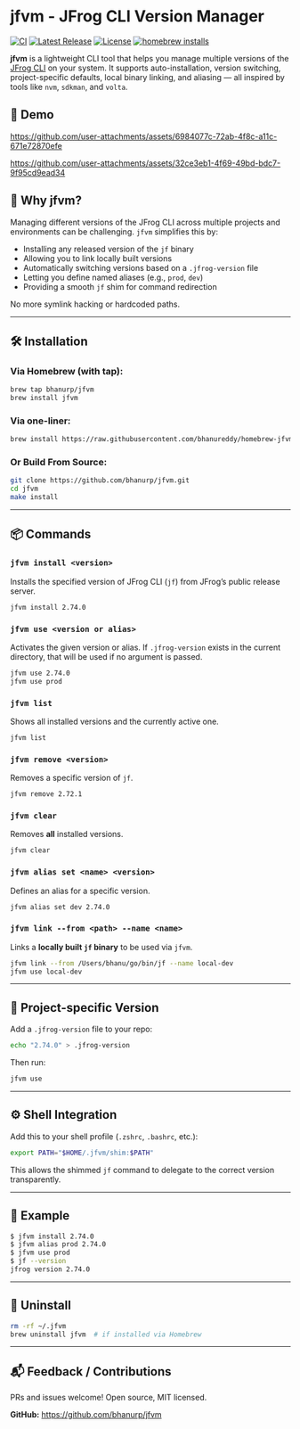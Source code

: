 # jfvm - JFrog CLI Version Manager

[![CI](https://github.com/bhanurp/jfvm/actions/workflows/release.yml/badge.svg)](https://github.com/bhanurp/jfvm/actions/workflows/release.yml)
[![Latest Release](https://img.shields.io/github/v/release/bhanurp/jfvm)](https://github.com/bhanurp/jfvm/releases)
[![License](https://img.shields.io/github/license/bhanurp/jfvm)](https://github.com/bhanurp/jfvm/blob/main/LICENSE)
[![homebrew installs](https://img.shields.io/badge/homebrew-installs-brightgreen?logo=homebrew)](https://github.com/bhanurp/homebrew-jfvm)

**jfvm** is a lightweight CLI tool that helps you manage multiple versions of the [JFrog CLI](https://jfrog.com/getcli/) on your system. It supports auto-installation, version switching, project-specific defaults, local binary linking, and aliasing — all inspired by tools like `nvm`, `sdkman`, and `volta`.

## 🎥 Demo

https://github.com/user-attachments/assets/6984077c-72ab-4f8c-a11c-671e72870efe

https://github.com/user-attachments/assets/32ce3eb1-4f69-49bd-bdc7-9f95cd9ead34


## 🚀 Why jfvm?

Managing different versions of the JFrog CLI across multiple projects and environments can be challenging. `jfvm` simplifies this by:

- Installing any released version of the `jf` binary
- Allowing you to link locally built versions
- Automatically switching versions based on a `.jfrog-version` file
- Letting you define named aliases (e.g., `prod`, `dev`)
- Providing a smooth `jf` shim for command redirection

No more symlink hacking or hardcoded paths.

---

## 🛠️ Installation

### Via Homebrew (with tap):
```bash
brew tap bhanurp/jfvm
brew install jfvm
```

### Via one-liner:
```bash
brew install https://raw.githubusercontent.com/bhanureddy/homebrew-jfvm/main/jfvm.rb
```

### Or Build From Source:
```bash
git clone https://github.com/bhanurp/jfvm.git
cd jfvm
make install
```

---

## 📦 Commands

### `jfvm install <version>`
Installs the specified version of JFrog CLI (`jf`) from JFrog’s public release server.
```bash
jfvm install 2.74.0
```

### `jfvm use <version or alias>`
Activates the given version or alias. If `.jfrog-version` exists in the current directory, that will be used if no argument is passed.
```bash
jfvm use 2.74.0
jfvm use prod
```

### `jfvm list`
Shows all installed versions and the currently active one.
```bash
jfvm list
```

### `jfvm remove <version>`
Removes a specific version of `jf`.
```bash
jfvm remove 2.72.1
```

### `jfvm clear`
Removes **all** installed versions.
```bash
jfvm clear
```

### `jfvm alias set <name> <version>`
Defines an alias for a specific version.
```bash
jfvm alias set dev 2.74.0
```

### `jfvm link --from <path> --name <name>`
Links a **locally built `jf` binary** to be used via `jfvm`.
```bash
jfvm link --from /Users/bhanu/go/bin/jf --name local-dev
jfvm use local-dev
```

---

## 📁 Project-specific Version

Add a `.jfrog-version` file to your repo:
```bash
echo "2.74.0" > .jfrog-version
```
Then run:
```bash
jfvm use
```

---

## ⚙️ Shell Integration
Add this to your shell profile (`.zshrc`, `.bashrc`, etc.):
```bash
export PATH="$HOME/.jfvm/shim:$PATH"
```
This allows the shimmed `jf` command to delegate to the correct version transparently.

---

## 🧪 Example
```bash
$ jfvm install 2.74.0
$ jfvm alias prod 2.74.0
$ jfvm use prod
$ jf --version
jfrog version 2.74.0
```

---

## 🧼 Uninstall
```bash
rm -rf ~/.jfvm
brew uninstall jfvm  # if installed via Homebrew
```

---

## 📬 Feedback / Contributions
PRs and issues welcome! Open source, MIT licensed.

**GitHub:** https://github.com/bhanurp/jfvm
